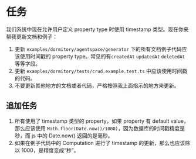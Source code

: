 # 任务
我们系统中现在允许用户定义 property type 时使用 timestamp 类型。现在你来帮我更新文档和例子：
1. 更新 `examples/dormitory/agentspace/generator` 下的所有文档例子代码应该使用时间戳的 property type。常见的有`createdAt` `updatedAt` `deletedAt` 等等字段。
2. 更新 `examples/dormitory/tests/crud.example.test.ts` 中应该使用时间戳的代码。
3. 不要更新其他地方的文档或者代码，严格按照我上面指示的地方来更新。

## 追加任务
1. 所有使用了 timestamp 类型的 property，如果 property 有 default value，那么应该使用 `Math.floor(Date.now()/1000)`，因为数据库的时间戳精度是秒，而 js 中的 Date.now() 返回的是毫秒。
2. 如果在例子代码中的 Computation 进行了 timestamp 的更新，那么也应该除以 1000，是精度变成“秒”。